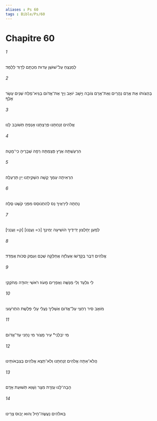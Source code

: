 ```yaml
---
aliases : Ps 60
tags : Bible/Ps/60
---
```


# Chapitre 60

###### 1
לַמְנַצֵּחַ עַל־שׁוּשַׁן עֵדוּת מִכְתָּם לְדָוִד לְלַמֵּד׃
###### 2
בְּהַצֹּותֹו אֶת אֲרַם נַהֲרַיִם וְאֶת־אֲרַם צֹובָה וַיָּשָׁב יֹואָב וַיַּךְ אֶת־אֱדֹום בְּגֵיא־מֶלַח שְׁנֵים עָשָׂר אָלֶף׃
###### 3
אֱלֹהִים זְנַחְתָּנוּ פְרַצְתָּנוּ אָנַפְתָּ תְּשֹׁובֵב לָנוּ׃
###### 4
הִרְעַשְׁתָּה אֶרֶץ פְּצַמְתָּהּ רְפָה שְׁבָרֶיהָ כִי־מָטָה׃
###### 5
הִרְאִיתָה עַמְּךָ קָשָׁה הִשְׁקִיתָנוּ יַיִן תַּרְעֵלָה׃
###### 6
נָתַתָּה לִּירֵאֶיךָ נֵּס לְהִתְנֹוסֵס מִפְּנֵי קֹשֶׁט סֶלָה׃
###### 7
לְמַעַן יֵחָלְצוּן יְדִידֶיךָ הֹושִׁיעָה יְמִינְךָ [כ= וַעֲנֵנוּ] [ק= וַעֲנֵנִי]׃
###### 8
אֱלֹהִים דִּבֶּר בְּקָדְשֹׁו אֶעְלֹזָה אֲחַלְּקָה שְׁכֶם וְעֵמֶק סֻכֹּות אֲמַדֵּד׃
###### 9
לִי גִלְעָד וְלִי מְנַשֶּׁה וְאֶפְרַיִם מָעֹוז רֹאשִׁי יְהוּדָה מְחֹקְקִי׃
###### 10
מֹואָב סִיר רַחְצִי עַל־אֱדֹום אַשְׁלִיךְ נַעֲלִי עָלַי פְּלֶשֶׁת הִתְרֹעָעִי׃
###### 11
מִי יֹבִלֵנִי* עִיר מָצֹור מִי נָחַנִי עַד־אֱדֹום׃
###### 12
הֲלֹא־אַתָּה אֱלֹהִים זְנַחְתָּנוּ וְלֹא־תֵצֵא אֱלֹהִים בְּצִבְאֹותֵינוּ׃
###### 13
הָבָה־לָּנוּ עֶזְרָת מִצָּר וְשָׁוְא תְּשׁוּעַת אָדָם׃
###### 14
בֵּאלֹהִים נַעֲשֶׂה־חָיִל וְהוּא יָבוּס צָרֵינוּ׃
